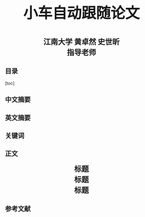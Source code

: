 <center><font size="7"><strong>小车自动跟随论文</strong></font></center>

​	

<center><font size="5"><strong>江南大学 黄卓然 史世昕</strong></font></center>

<center><font size="5"><strong>指导老师</strong></font></center>

## 目录

[toc]

## 中文摘要

## 英文摘要

## 关键词

## 正文

<center><font size="5"><strong>标题</strong></font></center>

<center><font size="5"><strong>标题</strong></font></center>

<center><font size="5"><strong>标题</strong></font></center>

## 参考文献